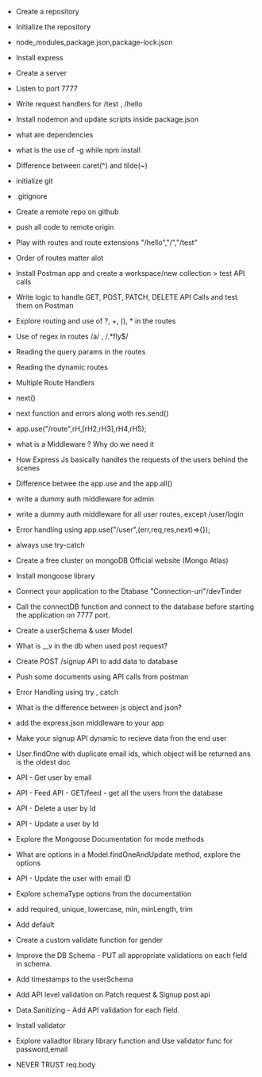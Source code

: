 - Create a repository
- Initialize the repository
- node_modules,package.json,package-lock.json
- Install express
- Create a server
- Listen to port 7777
- Write request handlers for /test , /hello
- Install nodemon and update scripts inside package.json
- what are dependencies
- what is the use of -g while npm install
-  Difference between caret(^) and tilde(~)

- initialize git
- .gitignore
- Create a remote repo on github
- push all code to remote origin
- Play with routes and route extensions "/hello","/","/test"
- Order of routes matter alot
- Install Postman app and create a workspace/new collection > test API calls
- Write logic to handle GET, POST, PATCH, DELETE API Calls and test them on Postman
- Explore routing and use of ?, +, (), * in the routes
- Use of regex in routes /a/ , /.*fly$/
- Reading the query params in the routes
- Reading the dynamic routes

- Multiple Route Handlers
- next()
- next function and errors along woth res.send()
- app.use("/route",rH,[rH2,rH3],rH4,rH5);
- what is a Middleware ? Why do we need it
- How Express Js basically handles the requests of the users behind the scenes
- Difference betwee the app.use and the app.all()
- write a dummy auth middleware for admin
- write a dummy auth middleware for all user routes, except /user/login
- Error  handling using app.use("/user",(err,req,res,next)=>{});
- always use try-catch

- Create a free cluster on mongoDB Official website (Mongo Atlas)
- Install mongoose library
- Connect your application to the Dtabase "Connection-url"/devTinder
- Call the connectDB function and connect to the database before starting the application on 7777 port.
- Create a userSchema & user Model
- What is __v in the db when used post request?
- Create POST /signup API to add data to database
- Push some documents using API calls from postman
- Error Handling using try , catch

- What is the difference between js object and json?
- add the express.json middleware to your app
- Make your signup API dynamic to recieve data fron the end user
- User.findOne with duplicate email ids, which object will be returned ans is the oldest doc
- API - Get user by email
- API - Feed API - GET/feed - get all the users from the database
- API - Delete a user by Id
- API - Update a user by Id
- Explore the Mongoose Documentation for mode methods
- What are options in a Model.findOneAndUpdate method, explore the options
- API - Update the user with email ID

- Explore schemaType options from the documentation
- add required, unique, lowercase, min, minLength, trim
- Add default
- Create a custom validate function for gender
- Improve the DB Schema - PUT all appropriate validations on each field in schema.
- Add timestamps to the userSchema
- Add API level validation on Patch request & Signup post api
- Data Sanitizing - Add API validation for each field.
- Install validator
- Explore valiadtor library library function and Use validator func for password,email
- NEVER TRUST req.body